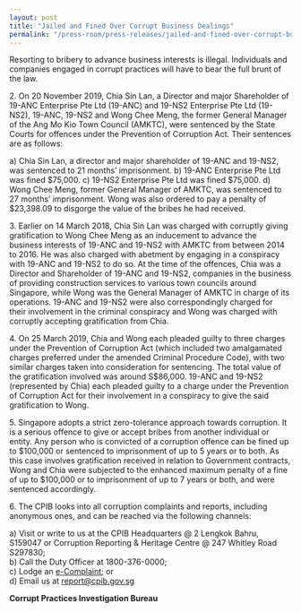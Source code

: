 ```yaml
---
layout: post
title: "Jailed and Fined Over Corrupt Business Dealings"
permalink: "/press-room/press-releases/jailed-and-fined-over-corrupt-business-dealings"
---
```

Resorting to bribery to advance business interests is illegal. Individuals and companies engaged in corrupt practices will have to bear the full brunt of the law.

2\.        On 20 November 2019, Chia Sin Lan, a Director and major Shareholder of 19-ANC Enterprise Pte Ltd (19-ANC) and 19-NS2 Enterprise Pte Ltd (19-NS2), 19-ANC, 19-NS2 and Wong Chee Meng, the former General Manager of the Ang Mo Kio Town Council (AMKTC), were sentenced by the State Courts for offences under the Prevention of Corruption Act. Their sentences are as follows:

a)    Chia Sin Lan, a director and major shareholder of 19-ANC and 19-NS2, was sentenced to 21 months’ imprisonment.
b)    19-ANC Enterprise Pte Ltd was fined $75,000.
c)    19-NS2 Enterprise Pte Ltd was fined $75,000.
d)    Wong Chee Meng, former General Manager of AMKTC, was sentenced to 27 months’ imprisonment. Wong was also ordered to pay a penalty of $23,398.09 to disgorge the value of the bribes he had received.

3\.        Earlier on 14 March 2018, Chia Sin Lan was charged with corruptly giving gratification to Wong Chee Meng as an inducement to advance the business interests of 19-ANC and 19-NS2 with AMKTC from between 2014 to 2016. He was also charged with abetment by engaging in a conspiracy with 19-ANC and 19-NS2 to do so. At the time of the offences, Chia was a Director and Shareholder of 19-ANC and 19-NS2, companies in the business of providing construction services to various town councils around Singapore, while Wong was the General Manager of AMKTC in charge of its operations. 19-ANC and 19-NS2 were also correspondingly charged for their involvement in the criminal conspiracy and Wong was charged with corruptly accepting gratification from Chia.

4\.        On 25 March 2019, Chia and Wong each pleaded guilty to three charges under the Prevention of Corruption Act (which included two amalgamated charges preferred under the amended Criminal Procedure Code), with two similar charges taken into consideration for sentencing. The total value of the gratification involved was around S$86,000. 19-ANC and 19-NS2 (represented by Chia) each pleaded guilty to a charge under the Prevention of Corruption Act for their involvement in a conspiracy to give the said gratification to Wong.

5\.        Singapore adopts a strict zero-tolerance approach towards corruption. It is a serious offence to give or accept bribes from another individual or entity. Any person who is convicted of a corruption offence can be fined up to $100,000 or sentenced to imprisonment of up to 5 years or to both. As this case involves gratification received in relation to Government contracts, Wong and Chia were subjected to the enhanced maximum penalty of a fine of up to $100,000 or to imprisonment of up to 7 years or both, and were sentenced accordingly.

6\.         The CPIB looks into all corruption complaints and reports, including anonymous ones, and can be reached via the following channels:

a) Visit or write to us at the CPIB Headquarters @ 2 Lengkok Bahru, S159047 or Corruption Reporting & Heritage Centre @ 247 Whitley Road S297830;<br />
b) Call the Duty Officer at 1800-376-0000;<br />
c) Lodge an [e-Complaint](/e-services/e-complaint-for-corrupt-conduct); or<br>
d) Email us at <a class="spamspan" href="mailto:report@cpib.gov.sg">report@cpib.gov.sg</a>

**Corrupt Practices Investigation Bureau**
